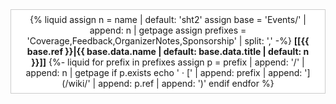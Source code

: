 <div style="padding: 0 1em; background: white; border: 1px solid #ccc; text-align: center">
<div style="margin: -0.5em 0">

{% liquid
assign n = name | default: 'sht2'
assign base = 'Events/' | append: n | getpage
assign prefixes = 'Coverage,Feedback,OrganizerNotes,Sponsorship' | split: ','
-%}
**[[{{ base.ref }}|{{ base.data.name | default: base.data.title | default: n }}]]**
{%- liquid
for prefix in prefixes
  assign p = prefix | append: '/' | append: n | getpage
  if p.exists
    echo ' &middot; [' | append: prefix | append: '](/wiki/' | append: p.ref | append: ')'
  endif
endfor
%}

</div>
</div>